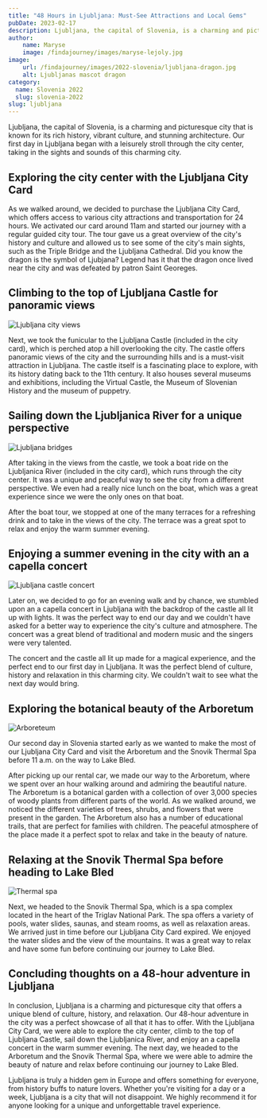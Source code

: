 ```yaml
---
title: "48 Hours in Ljubljana: Must-See Attractions and Local Gems"
pubDate: 2023-02-17
description: Ljubljana, the capital of Slovenia, is a charming and picturesque city that is known for its rich history, vibrant culture, and stunning architecture.
author: 
    name: Maryse
    image: /findajourney/images/maryse-lejoly.jpg
image:
    url: /findajourney/images/2022-slovenia/ljubljana-dragon.jpg
    alt: Ljubljanas mascot dragon
category: 
  name: Slovenia 2022
  slug: slovenia-2022
slug: ljubljana
---
```


Ljubljana, the capital of Slovenia, is a charming and picturesque city that is known for its rich history, vibrant culture, and stunning architecture. Our first day in Ljubljana began with a leisurely stroll through the city center, taking in the sights and sounds of this charming city.

## Exploring the city center with the Ljubljana City Card

As we walked around, we decided to purchase the Ljubljana City Card, which offers access to various city attractions and transportation for 24 hours. We activated our card around 11am and started our journey with a regular guided city tour. The tour gave us a great overview of the city's history and culture and allowed us to see some of the city's main sights, such as the Triple Bridge and the Ljubljana Cathedral. Did you know the dragon is the symbol of Ljubjana? Legend has it that the dragon once lived near the city and was defeated by patron Saint Georeges.

## Climbing to the top of Ljubljana Castle for panoramic views
![Ljubljana city views](/findajourney/images/2022-slovenia/ljubljana-city-view.jpg)

Next, we took the funicular to the Ljubljana Castle (included in the city card), which is perched atop a hill overlooking the city. The castle offers panoramic views of the city and the surrounding hills and is a must-visit attraction in Ljubljana. The castle itself is a fascinating place to explore, with its history dating back to the 11th century. It also houses several museums and exhibitions, including the Virtual Castle, the Museum of Slovenian History and the museum of puppetry.

## Sailing down the Ljubljanica River for a unique perspective
![Ljubljana bridges](/findajourney/images/2022-slovenia/ljubljana-bridges.jpg)

After taking in the views from the castle, we took a boat ride on the Ljubljanica River (included in the city card), which runs through the city center. It was a unique and peaceful way to see the city from a different perspective. We even had a really nice lunch on the boat, which was a great experience since we were the only ones on that boat.

After the boat tour, we stopped at one of the many terraces for a refreshing drink and to take in the views of the city. The terrace was a great spot to relax and enjoy the warm summer evening.

## Enjoying a summer evening in the city with an a capella concert
![Ljubljana castle concert](/findajourney/images/2022-slovenia/ljubljana-castle-concert.jpg)

Later on, we decided to go for an evening walk and by chance, we stumbled upon an a capella concert in Ljubljana with the backdrop of the castle all lit up with lights. It was the perfect way to end our day and we couldn't have asked for a better way to experience the city's culture and atmosphere. The concert was a great blend of traditional and modern music and the singers were very talented.

The concert and the castle all lit up made for a magical experience, and the perfect end to our first day in Ljubljana. It was the perfect blend of culture, history and relaxation in this charming city. We couldn't wait to see what the next day would bring.

## Exploring the botanical beauty of the Arboretum
![Arboreteum](/findajourney/images/2022-slovenia/arboreteum.jpg)

Our second day in Slovenia started early as we wanted to make the most of our Ljubljana City Card and visit the Arboretum and the Snovik Thermal Spa before 11 a.m. on the way to Lake Bled.

After picking up our rental car, we made our way to the Arboretum, where we spent over an hour walking around and admiring the beautiful nature. The Arboretum is a botanical garden with a collection of over 3,000 species of woody plants from different parts of the world. As we walked around, we noticed the different varieties of trees, shrubs, and flowers that were present in the garden. The Arboretum also has a number of educational trails, that are perfect for families with children. The peaceful atmosphere of the place made it a perfect spot to relax and take in the beauty of nature.

## Relaxing at the Snovik Thermal Spa before heading to Lake Bled
![Thermal spa](/findajourney/images/2022-slovenia/thermal-spa.jpg)

Next, we headed to the Snovik Thermal Spa, which is a spa complex located in the heart of the Triglav National Park. The spa offers a variety of pools, water slides, saunas, and steam rooms, as well as relaxation areas. We arrived just in time before our Ljubljana City Card expired. We enjoyed the water slides and the view of the mountains. It was a great way to relax and have some fun before continuing our journey to Lake Bled.

## Concluding thoughts on a 48-hour adventure in Ljubljana
In conclusion, Ljubljana is a charming and picturesque city that offers a unique blend of culture, history, and relaxation. Our 48-hour adventure in the city was a perfect showcase of all that it has to offer. With the Ljubljana City Card, we were able to explore the city center, climb to the top of Ljubljana Castle, sail down the Ljubljanica River, and enjoy an a capella concert in the warm summer evening. The next day, we headed to the Arboretum and the Snovik Thermal Spa, where we were able to admire the beauty of nature and relax before continuing our journey to Lake Bled.

Ljubljana is truly a hidden gem in Europe and offers something for everyone, from history buffs to nature lovers. Whether you're visiting for a day or a week, Ljubljana is a city that will not disappoint. We highly recommend it for anyone looking for a unique and unforgettable travel experience.